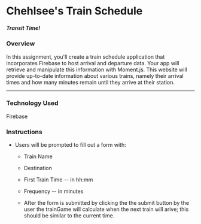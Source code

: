 # Chehlsee's Train Schedule

##### Transit Time!

### Overview

In this assignment, you'll create a train schedule application that incorporates Firebase to host arrival and departure data. Your app will retrieve and manipulate this information with Moment.js. This website will provide up-to-date information about various trains, namely their arrival times and how many minutes remain until they arrive at their station.

- - -

### Technology Used

Firebase


### Instructions

* Users will be prompted to fill out a form with:
    
    * Train Name
    
    * Destination 
    
    * First Train Time -- in hh:mm
    
    * Frequency -- in minutes
    
    * After the form is submitted by clicking the the submit button by the user the trainGame will calculate when the next train will arive; this should be similar to the current time.
 
